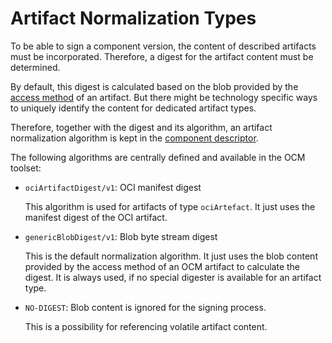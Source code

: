 # Artifact Normalization Types

To be able to sign a component version, the content of described artifacts
must be incorporated. Therefore, a digest for the artifact content must be
determined.

By default, this digest is calculated based on the blob provided by the
[access method](../elements/README.md#artifact-access)
of an artifact. But there might be technology specific ways to uniquely identify
the content for dedicated artifact types.

Therefore, together with the digest and its algorithm, an artifact normalization
algorithm is kept in the [component descriptor](../elements/README.md#component-descriptor).

The following algorithms are centrally defined and available in the OCM toolset:

- `ociArtifactDigest/v1`: OCI manifest digest

  This algorithm is used for artifacts of type `ociArtefact`. It just uses the
  manifest digest of the OCI artifact.

- `genericBlobDigest/v1`: Blob byte stream digest

  This is the default normalization algorithm. It just uses the blob content
  provided by the access method of an OCM artifact to calculate the digest.
  It is always used, if no special digester is available for an artifact type.

- `NO-DIGEST`: Blob content is ignored for the signing process.
  
  This is a possibility for referencing volatile artifact content.